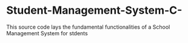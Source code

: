 # Student-Management-System-C-
This source code lays the fundamental functionalities of a School Management System for stdents
